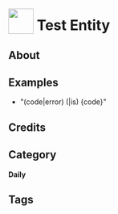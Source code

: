 # <img src="https://raw.githack.com/FortAwesome/Font-Awesome/master/svgs/solid/robot.svg" card_color="#333" width="50" height="50" style="vertical-align:bottom"/> Test Entity


## About


## Examples
* "(code|error) (|is) {code}"

## Credits


## Category
**Daily**

## Tags

